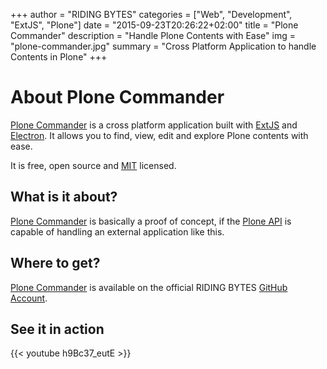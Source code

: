 +++
author = "RIDING BYTES"
categories = ["Web", "Development", "ExtJS", "Plone"]
date = "2015-09-23T20:26:22+02:00"
title = "Plone Commander"
description = "Handle Plone Contents with Ease"
img = "plone-commander.jpg"
summary = "Cross Platform Application to handle Contents in Plone"
+++

# About Plone Commander

[Plone Commander](https://github.com/ridingbytes/plone.commander/releases) is a
cross platform application built with [ExtJS](https://www.sencha.com/products/extjs)
and [Electron](https://github.com/atom/electron). It allows you to find, view,
edit and explore Plone contents with ease.

It is free, open source and [MIT](https://opensource.org/licenses/MIT) licensed.

<!--{{< figure src="/media/blog  /plone-commander.jpg" class="e-block-skin image-left" width="85%" >}}-->

<!--more-->

## What is it about?

[Plone Commander](https://github.com/ridingbytes/plone.commander) is basically a proof of
concept, if the [Plone API](https://pypi.python.org/pypi/plone.jsonapi.routes) is capable
of handling an external application like this.


## Where to get?

[Plone Commander](https://github.com/ridingbytes/plone.commander/releases) is
available on the official RIDING BYTES [GitHub Account](https://github.com/ridingbytes).


## See it in action

{{< youtube h9Bc37_eutE >}}
